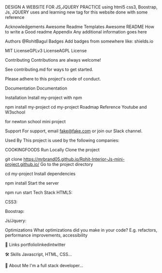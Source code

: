 DESIGN A WEBSITE FOR JS,JQUERY PRACTICE
using html5 css3, Boostrap, Js, JQUERY uses and learning new tag for this website done with some reference

Acknowledgements
Awesome Readme Templates
Awesome README
How to write a Good readme
Appendix
Any additional information goes here

Authors
@RohitBagul
Badges
Add badges from somewhere like: shields.io

MIT LicenseGPLv3 LicenseAGPL License

Contributing
Contributions are always welcome!

See contributing.md for ways to get started.

Please adhere to this project's code of conduct.

Documentation
Documentation

Installation
Install my-project with npm

  npm install my-project
  cd my-project
Roadmap
Reference Youtube and W3school

for newton school mini project

Support
For support, email fake@fake.com or join our Slack channel.

Used By
This project is used by the following companies:

COOKINGFOODS
Run Locally
Clone the project

  git clone https://mrbrand05.github.io/Rohit-Interior-Js-mini-project.github.io/
Go to the project directory

  cd my-project
Install dependencies

  npm install
Start the server

  npm run start
Tech Stack
HTML5:

CSS3:

Boostrap:

Js/Jquery:

Optimizations
What optimizations did you make in your code? E.g. refactors, performance improvements, accessibility

🔗 Links
portfoliolinkedintwitter

🛠 Skills
Javascript, HTML, CSS...

🚀 About Me
I'm a full stack developer...

